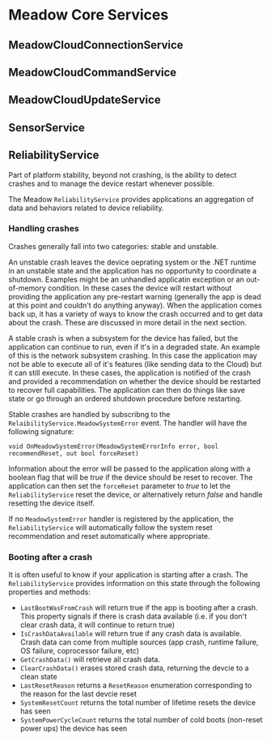 # Meadow Core Services

## MeadowCloudConnectionService
## MeadowCloudCommandService
## MeadowCloudUpdateService
## SensorService

## ReliabilityService

Part of platform stability, beyond not crashing, is the ability to detect crashes and to manage the device restart whenever possible.

The Meadow `ReliabilityService` provides applications an aggregation of data and behaviors related to device reliability.

### Handling crashes

Crashes generally fall into two categories: stable and unstable.  

An unstable crash leaves the device oeprating system or the .NET runtime in an unstable state and the application has no opportunity to coordinate a shutdown.  Examples might be an unhandled applicatin exception or an out-of-memory condition.  In these cases the device will restart without providing the application any pre-restart warning (generally the app is dead at this point and couldn't do anything anyway).  When the application comes back up, it has a variety of ways to know the crash occurred and to get data about the crash.  These are discussed in more detail in the next section.

A stable crash is when a subsystem for the device has failed, but the application can continue to run, even if it's in a degraded state.  An example of this is the network subsystem crashing.  In this case the application may not be able to execute all of it's features (like sending data to the Cloud) but it can still execute.  In these cases, the application is notified of the crash and provided a recommendation on whether the device should be restarted to recover full capabilities.  The application can then do things like save state or go through an ordered shutdown procedure before restarting.

Stable crashes are handled by subscribng to the `RelaibilityService.MeadowSystemError` event.  The handler will have the following signature:

```
void OnMeadowSystemError(MeadowSystemErrorInfo error, bool recommendReset, out bool forceReset)
```

Information about the error will be passed to the application along with a boolean flag that will be *true* if the device should be reset to recover.  The application can then set the `forceReset` parameter to *true* to let the `ReliabilityService` reset the device, or alternatively return *false* and handle resetting the device itself.

If no `MeadowSystemError` handler is registered by the application, the `ReliabilityService` will automatically follow the system reset recommendation and reset automatically where appropriate.


### Booting after a crash

It is often useful to know if your application is starting after a crash.  The `ReliabilityService` provides information on this state through the following properties and methods:

- `LastBootWasFromCrash` will return true if the app is booting after a crash.  This property signals if there is crash data available (i.e. if you don't clear crash data, it will continue to return true)
- `IsCrashDataAvailable` will return true if any crash data is available.  Crash data can come from multiple sources (app crash, runtime failure, OS failure, coprocessor failure, etc)
- `GetCrashData()` will retrieve all crash data.
- `ClearCrashData()` erases stored crash data, returning the devcie to a clean state
- `LastResetReason` returns a `ResetReason` enumeration corresponding to the reason for the last devcie reset
- `SystemResetCount` returns the total number of lifetime resets the device has seen
- `SystemPowerCycleCount` returns the total number of cold boots (non-reset power ups) the device has seen
